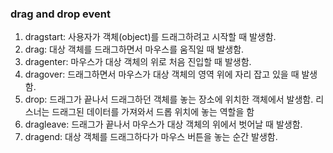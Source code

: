 ### drag and drop event

1. dragstart: 사용자가 객체(object)를 드래그하려고 시작할 때 발생함.
2. drag: 대상 객체를 드래그하면서 마우스를 움직일 때 발생함.
3. dragenter: 마우스가 대상 객체의 위로 처음 진입할 때 발생함.
4. dragover: 드래그하면서 마우스가 대상 객체의 영역 위에 자리 잡고 있을 때 발생함.
5. drop: 드래그가 끝나서 드래그하던 객체를 놓는 장소에 위치한 객체에서 발생함. 리스너는 드래그된 데이터를 가져와서 드롭 위치에 놓는 역할을 함
6. dragleave: 드래그가 끝나서 마우스가 대상 객체의 위에서 벗어날 때 발생함.
7. dragend: 대상 객체를 드래그하다가 마우스 버튼을 놓는 순간 발생함.
